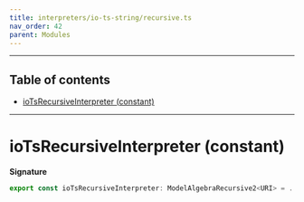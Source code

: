 ```yaml
---
title: interpreters/io-ts-string/recursive.ts
nav_order: 42
parent: Modules
---
```


---

<h2 class="text-delta">Table of contents</h2>

- [ioTsRecursiveInterpreter (constant)](#iotsstringrecursiveinterpreter-constant)

---

# ioTsRecursiveInterpreter (constant)

**Signature**

```ts
export const ioTsRecursiveInterpreter: ModelAlgebraRecursive2<URI> = ...
```
